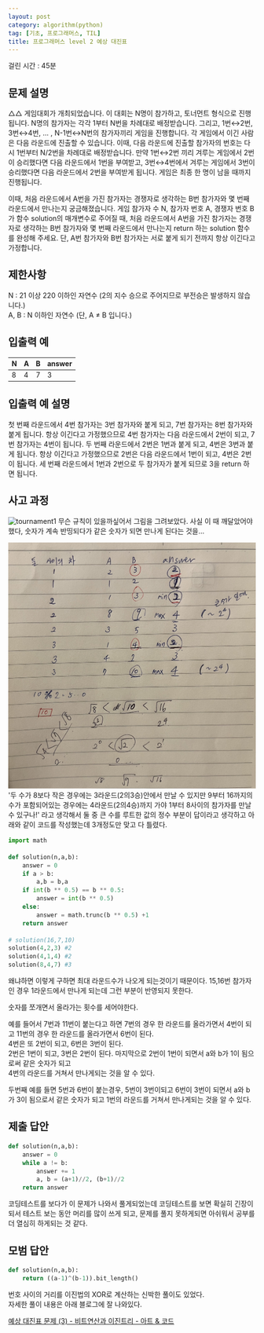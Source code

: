 ```yaml
---
layout: post
category: algorithm(python)
tag: [기초, 프로그래머스, TIL]
title: 프로그래머스 level 2 예상 대진표
---
```


걸린 시간 : 45분

## 문제 설명
△△ 게임대회가 개최되었습니다. 이 대회는 N명이 참가하고, 토너먼트 형식으로 진행됩니다. N명의 참가자는 각각 1부터 N번을 차례대로 배정받습니다. 그리고, 1번↔2번, 3번↔4번, ... , N-1번↔N번의 참가자끼리 게임을 진행합니다. 각 게임에서 이긴 사람은 다음 라운드에 진출할 수 있습니다. 이때, 다음 라운드에 진출할 참가자의 번호는 다시 1번부터 N/2번을 차례대로 배정받습니다. 만약 1번↔2번 끼리 겨루는 게임에서 2번이 승리했다면 다음 라운드에서 1번을 부여받고, 3번↔4번에서 겨루는 게임에서 3번이 승리했다면 다음 라운드에서 2번을 부여받게 됩니다. 게임은 최종 한 명이 남을 때까지 진행됩니다.

이때, 처음 라운드에서 A번을 가진 참가자는 경쟁자로 생각하는 B번 참가자와 몇 번째 라운드에서 만나는지 궁금해졌습니다. 게임 참가자 수 N, 참가자 번호 A, 경쟁자 번호 B가 함수 solution의 매개변수로 주어질 때, 처음 라운드에서 A번을 가진 참가자는 경쟁자로 생각하는 B번 참가자와 몇 번째 라운드에서 만나는지 return 하는 solution 함수를 완성해 주세요. 단, A번 참가자와 B번 참가자는 서로 붙게 되기 전까지 항상 이긴다고 가정합니다.


## 제한사항
N : 21 이상 220 이하인 자연수 (2의 지수 승으로 주어지므로 부전승은 발생하지 않습니다.)  
A, B : N 이하인 자연수 (단, A ≠ B 입니다.)

## 입출력 예

<table>
  <thead>
    <tr>
      <th>N</th>
      <th>A</th>
      <th>B</th>
      <th>answer</th>
    </tr>
  </thead>
  <tbody>
    <tr>
      <td>8</td>
      <td>4</td>
      <td>7</td>
      <td>3</td>
    </tr>
  </tbody>
</table>

## 입출력 예 설명
첫 번째 라운드에서 4번 참가자는 3번 참가자와 붙게 되고, 7번 참가자는 8번 참가자와 붙게 됩니다. 항상 이긴다고 가정했으므로 4번 참가자는 다음 라운드에서 2번이 되고, 7번 참가자는 4번이 됩니다. 두 번째 라운드에서 2번은 1번과 붙게 되고, 4번은 3번과 붙게 됩니다. 항상 이긴다고 가정했으므로 2번은 다음 라운드에서 1번이 되고, 4번은 2번이 됩니다. 세 번째 라운드에서 1번과 2번으로 두 참가자가 붙게 되므로 3을 return 하면 됩니다.

## 사고 과정

![tournament1](/public/img/tournament1.jpeg)
무슨 규칙이 있을까싶어서 그림을 그려보았다. 사실 이 때 깨달았어야 했다, 숫자가 계속 반띵되다가 같은 숫자가 되면 만나게 된다는 것을...

![tournament1](/public/img/tournament2.jpeg)
'두 수가 8보다 작은 경우에는 3라운드(2의3승)안에서 만날 수 있지만 9부터 16까지의 수가 포함되어있는 경우에는 4라운드(2의4승)까지 가야 1부터 8사이의 참가자를 만날 수 있구나!' 라고 생각해서 둘 중 큰 수를 루트한 값의 정수 부분이 답이라고 생각하고 아래와 같이 코드를 작성했는데 3개정도만 맞고 다 틀렸다.  

```python
import math

def solution(n,a,b):
    answer = 0
    if a > b: 
        a,b = b,a
    if int(b ** 0.5) == b ** 0.5:
        answer = int(b ** 0.5)
    else:
        answer = math.trunc(b ** 0.5) +1
    return answer

# solution(16,7,10)
solution(4,2,3) #2
solution(4,1,4) #2
solution(8,4,7) #3
```

왜냐하면 이렇게 구하면 최대 라운드수가 나오게 되는것이기 때문이다.
15,16번 참가자인 경우 1라운드에서 만나게 되는데 그런 부분이 반영되지 못한다.

숫자를 쪼개면서 올라가는 횟수를 세어야한다.

예를 들어서 7번과 11번이 붙는다고 하면 
7번의 경우 한 라운드를 올라가면서 4번이 되고 11번의 경우 한 라운드를 올라가면서 6번이 된다.   
4번은 또 2번이 되고, 6번은 3번이 된다.   
2번은 1번이 되고, 3번은 2번이 된다.
마지막으로 2번이 1번이 되면서 a와 b가 1이 됨으로써 같은 숫자가 되고  
4번의 라운드를 거쳐서 만나게되는 것을 알 수 있다.

두번째 예를 들면 5번과 6번이 붙는경우,
5번이 3번이되고 6번이 3번이 되면서 
a와 b가 3이 됨으로서 같은 숫자가 되고 
1번의 라운드를 거쳐서 만나게되는 것을 알 수 있다.

## 제출 답안

```python
def solution(n,a,b):
    answer = 0
    while a != b:
        answer += 1
        a, b = (a+1)//2, (b+1)//2
    return answer
```

코딩테스트를 보다가 이 문제가 나와서 풀게되었는데 코딩테스트를 보면 확실히 긴장이 되서 테스트 보는 동안 머리를 많이 쓰게 되고, 문제를 풀지 못하게되면 아쉬워서 공부를 더 열심히 하게되는 것 같다. 

## 모범 답안
```python
def solution(n,a,b):
    return ((a-1)^(b-1)).bit_length()
```

번호 사이의 거리를 이진법의 XOR로 계산하는 신박한 풀이도 있었다.  
자세한 풀이 내용은 아래 블로그에 잘 나와있다.

[예상 대진표 문제 (3) - 비트연산과 이진트리 - 아트 & 코드](https://kuck-su-labor.tistory.com/76)
